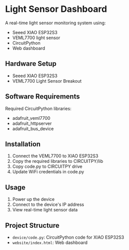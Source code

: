 # Light Sensor Dashboard

A real-time light sensor monitoring system using:
- Seeed XIAO ESP32S3
- VEML7700 light sensor
- CircuitPython
- Web dashboard

## Hardware Setup
- Seeed XIAO ESP32S3
- VEML7700 Light Sensor Breakout

## Software Requirements
Required CircuitPython libraries:
- adafruit_veml7700
- adafruit_httpserver
- adafruit_bus_device

## Installation
1. Connect the VEML7700 to XIAO ESP32S3
2. Copy the required libraries to CIRCUITPY/lib
3. Copy code.py to CIRCUITPY drive
4. Update WiFi credentials in code.py

## Usage
1. Power up the device
2. Connect to the device's IP address
3. View real-time light sensor data

## Project Structure
- `device/code.py`: CircuitPython code for XIAO ESP32S3
- `website/index.html`: Web dashboard
